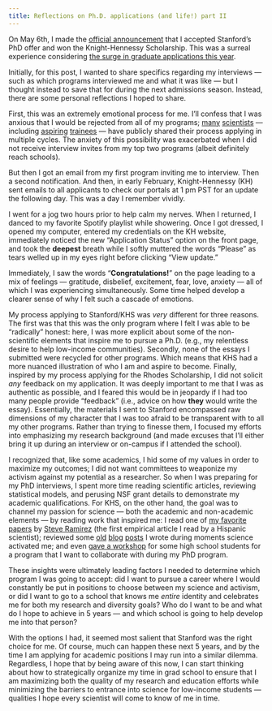 ```yaml
---
title: Reflections on Ph.D. applications (and life!) part II
---
```


On May 6th, I made the [official announcement](https://www.facebook.com/photo?fbid=4107616399321132&set=a.394423493973793&notif_id=1620931269480125&notif_t=feedback_reaction_generic&ref=notif) that I accepted Stanford’s PhD offer and won the Knight-Hennessy Scholarship. This was a surreal experience considering [the surge in graduate applications this year](https://grad.berkeley.edu/news/announcements/record-high-increase-in-historically-underrepresented-graduate-applicants/). 

Initially, for this post, I wanted to share specifics regarding my interviews — such as which programs interviewed me and what it was like — but I thought instead to save that for during the next admissions season. Instead, there are some personal reflections I hoped to share. 

First, this was an extremely emotional process for me. I’ll confess that I was anxious that I would be rejected from all of my programs; [many](https://twitter.com/GutierrezArtSci/status/1363222026136129536?s=20) [scientists](https://twitter.com/rrwilliams/status/950803345832337408?s=20) — including [aspiring](https://twitter.com/sophspsych/status/1364372390382338049?s=20) [trainees](https://twitter.com/MemoryMau/status/1362542195207716865?s=20) — have publicly shared their process applying in multiple cycles. The anxiety of this possibility was exacerbated when I did not receive interview invites from my top two programs (albeit definitely reach schools). 

But then I got an email from my first program inviting me to interview. Then a second notification. And then, in early February, Knight-Hennessy (KH) sent emails to all applicants to check our portals at 1 pm PST for an update the following day. This was a day I remember vividly. 

I went for a jog two hours prior to help calm my nerves. When I returned, I danced to my favorite Spotify playlist while showering. Once I got dressed, I opened my computer, entered my credentials on the KH website, immediately noticed the new “Application Status” option on the front page, and took the **deepest** breath while I softly muttered the words “Please” as tears welled up in my eyes right before clicking “View update.”

Immediately, I saw the words “**Congratulations!**” on the page leading to a mix of feelings — gratitude, disbelief, excitement, fear, love, anxiety — all of which I was experiencing simultaneously. Some time helped develop a clearer sense of why I felt such a cascade of emotions.

My process applying to Stanford/KHS was *very* different for three reasons. The first was that this was the only program where I felt I was able to be “radically” honest: here, I was more explicit about some of the non-scientific elements that inspire me to pursue a Ph.D. (e.g., my relentless desire to help low-income communities). Secondly, none of the essays I submitted were recycled for other programs. Which means that KHS had a more nuanced illustration of who I am and aspire to become. Finally, inspired by my process applying for the Rhodes Scholarship, I did not solicit *any* feedback on my application. It was deeply important to me that I was as authentic as possible, and I feared this would be in jeopardy if I had too many people provide “feedback” (i.e., advice on how **they** would write the essay). Essentially, the materials I sent to Stanford encompassed raw dimensions of my character that I was too afraid to be transparent with to all my other programs. Rather than trying to finesse them, I focused my efforts into emphasizing my research background (and made excuses that I’ll either bring it up during an interview or on-campus if I attended the school).

I recognized that, like some academics, I hid some of my values in order to maximize my outcomes; I did not want committees to weaponize my activism against my potential as a researcher. So when I was preparing for my PhD interviews, I spent more time reading scientific articles, reviewing statistical models, and perusing NSF grant details to demonstrate my academic qualifications. For KHS, on the other hand, the goal was to channel my passion for science — both the academic and non-academic elements — by reading work that inspired me: I read one of [my favorite papers](http://theramirezgroup.org/papers#/ramirez-2013-1/) by [Steve Ramirez](http://theramirezgroup.org/team#/team/steve-ramirez/) (the first empirical article I read by a Hispanic scientist); reviewed some [old](https://greyes1996.github.io/importance-of-diveristy-in-neuro/) [blog](https://greyes1996.github.io/mind,%20brain,%20&%20education/research/rethinking-poverty/) [posts](https://greyes1996.github.io/ShutDownSTEM/) I wrote during moments science activated me; and even [gave a workshop](https://t.co/WraJUYKLO4?amp=1) for some high school students for a program that I want to collaborate with during my PhD program. 

These insights were ultimately leading factors I needed to determine which program I was going to accept: did I want to pursue a career where I would constantly be put in positions to choose between my science and activism, or did I want to go to a school that knows me *entire* identity and celebrates me for both my research and diversity goals? Who do I want to be and what do I hope to achieve in 5 years — and which school is going to help develop me into that person? 

With the options I had, it seemed most salient that Stanford was the right choice for me. Of course, much can happen these next 5 years, and by the time I am applying for academic positions I may run into a similar dilemma. Regardless, I hope that by being aware of this now, I can start thinking about how to strategically organize my time in grad school to ensure that I am maximizing both the quality of my research and education efforts while minimizing the barriers to entrance into science for low-income students — qualities I hope every scientist will come to know of me in time. 



 
